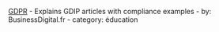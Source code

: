 [GDPR](https://chat.openai.com/g/g-kiGtLNRaj-gdpr) - Explains GDIP articles with compliance examples - by: BusinessDigital.fr - category: éducation